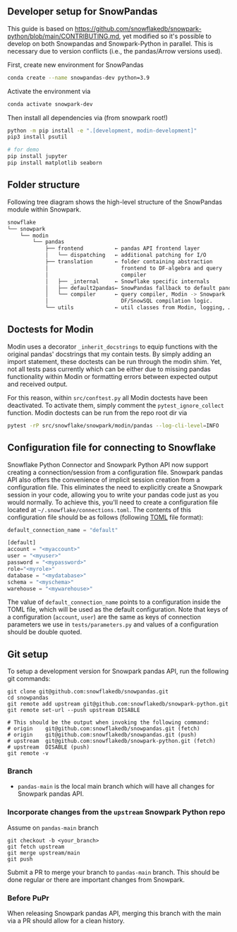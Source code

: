 ## Developer setup for SnowPandas
This guide is based on https://github.com/snowflakedb/snowpark-python/blob/main/CONTRIBUTING.md, yet modified so it's possible to develop on both Snowpandas and Snowpark-Python in parallel.
This is necessary due to version conflicts (i.e., the pandas/Arrow versions used).

First, create new environment for SnowPandas

```bash
conda create --name snowpandas-dev python=3.9
```

Activate the environment via
```bash
conda activate snowpark-dev
```

Then install all dependencies via (from snowpark root!)
```bash
python -m pip install -e ".[development, modin-development]"
pip3 install psutil

# for demo
pip install jupyter
pip install matplotlib seaborn
```

## Folder structure
Following tree diagram shows the high-level structure of the SnowPandas module within Snowpark.
```bash
snowflake
└── snowpark
    └── modin
        └── pandas
            ├── frontend          ← pandas API frontend layer
            │   └── dispatching   ← additional patching for I/O
            ├── translation       ← folder containing abstraction
            │                       frontend to DF-algebra and query
            │                       compiler
            │   ├── _internal     ← Snowflake specific internals
            │   ├── default2pandas← SnowPandas fallback to default pandas implementation
            │   └── compiler      ← query compiler, Modin -> Snowpark
            │                       DF/SnowSQL compilation logic.
            └── utils             ← util classes from Modin, logging, …

```

## Doctests for Modin
Modin uses a decorator `_inherit_docstrings` to equip functions with the original pandas' docstrings that my contain tests. By simply adding an import statement, these doctests can be run through the modin shim.
Yet, not all tests pass currently which can be either due to missing pandas functionality within Modin or formatting errors between expected output and received output.

For this reason, within `src/conftest.py` all Modin doctests have been deactivated. To activate them, simply comment the `pytest_ignore_collect` function. Modin doctests can be run from the repo root dir via
```bash
pytest -rP src/snowflake/snowpark/modin/pandas --log-cli-level=INFO
```

## Configuration file for connecting to Snowflake
Snowflake Python Connector and Snowpark Python API now support creating a connection/session from a configuration file. 
Snowpark pandas API also offers the convenience of implicit session creation from a configuration file. 
This eliminates the need to explicitly create a Snowpark session in your code, allowing you to write your pandas code just as you would normally. 
To achieve this, you'll need to create a configuration file located at `~/.snowflake/connections.toml`. 
The contents of this configuration file should be as follows (following [TOML](https://toml.io/en/) file format):

```python
default_connection_name = "default"

[default]
account = "<myaccount>"
user = "<myuser>"
password = "<mypassword>"
role="<myrole>"
database = "<mydatabase>"
schema = "<myschema>"
warehouse = "<mywarehouse>"
```

The value of `default_connection_name` points to a configuration inside the TOML file, which will be used as the default configuration. 
Note that keys of a configuration (`account`, `user`) are the same as keys of connection parameters we use in `tests/parameters.py` and values of a configuration should be double quoted. 

## Git setup
To setup a development version for Snowpark pandas API, run the following git commands:
```
git clone git@github.com:snowflakedb/snowpandas.git
cd snowpandas
git remote add upstream git@github.com:snowflakedb/snowpark-python.git
git remote set-url --push upstream DISABLE

# This should be the output when invoking the following command:
# origin	git@github.com:snowflakedb/snowpandas.git (fetch)
# origin	git@github.com:snowflakedb/snowpandas.git (push)
# upstream	git@github.com:snowflakedb/snowpark-python.git (fetch)
# upstream	DISABLE (push)
git remote -v
```
### Branch
- `pandas-main` is the local main branch which will have all changes for Snowpark pandas API.

### Incorporate changes from the `upstream` Snowpark Python repo
Assume on `pandas-main` branch
```
git checkout -b <your_branch>
git fetch upstream
git merge upstream/main
git push
```
Submit a PR to merge your branch to `pandas-main` branch. This should be done regular or there are important changes from Snowpark. 


### Before PuPr
When releasing Snowpark pandas API, merging this branch with the main via a PR should allow for a clean history.
